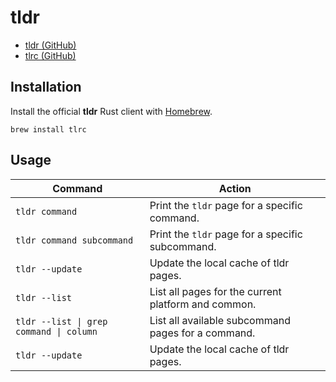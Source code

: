 # tldr

- [tldr (GitHub)](https://github.com/tldr-pages/tldr)
- [tlrc (GitHub)](https://github.com/tldr-pages/tlrc)

## Installation

Install the official **tldr** Rust client with [Homebrew](Homebrew.md).

```shell
brew install tlrc
```

## Usage

| Command                                 | Action                                              |
| --------------------------------------- | --------------------------------------------------- |
| `tldr command`                          | Print the `tldr` page for a specific command.       |
| `tldr command subcommand`               | Print the `tldr` page for a specific subcommand.    |
| `tldr --update`                         | Update the local cache of tldr pages.               |
| `tldr --list`                           | List all pages for the current platform and common. |
| `tldr --list \| grep command \| column` | List all available subcommand pages for a command.  |
| `tldr --update`                         | Update the local cache of tldr pages.               |
